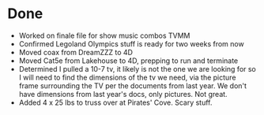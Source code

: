# Done

- Worked on finale file for show music combos TVMM
- Confirmed Legoland Olympics stuff is ready for two weeks from now
- Moved coax from DreamZZZ to 4D
- Moved Cat5e from Lakehouse to 4D, prepping to run and terminate
- Determined I pulled a 10-7 tv, it likely is not the one we are looking for so I will need to find the dimensions of the tv we need, via the picture frame surrounding the TV per the documents from last year. We don't have dimensions from last year's docs, only pictures. Not great.
- Added 4 x 25 lbs to truss over at Pirates' Cove. Scary stuff.
